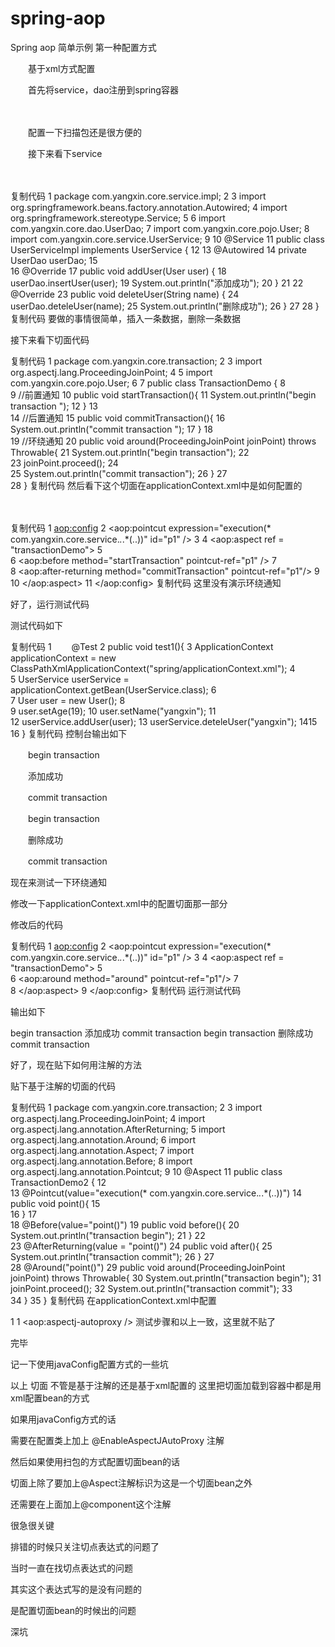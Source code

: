 # spring-aop
Spring aop 简单示例
第一种配置方式

　　基于xml方式配置

　　首先将service，dao注册到spring容器

　　

　　配置一下扫描包还是很方便的

　　接下来看下service

　　

复制代码
 1 package com.yangxin.core.service.impl;
 2 
 3 import org.springframework.beans.factory.annotation.Autowired;
 4 import org.springframework.stereotype.Service;
 5 
 6 import com.yangxin.core.dao.UserDao;
 7 import com.yangxin.core.pojo.User;
 8 import com.yangxin.core.service.UserService;
 9 
10 @Service
11 public class UserServiceImpl implements UserService {
12 
13     @Autowired
14     private UserDao userDao;
15     
16     @Override
17     public void addUser(User user) {
18         userDao.insertUser(user);
19         System.out.println("添加成功");
20     }
21 
22     @Override
23     public void deleteUser(String name) {
24         userDao.deteleUser(name);
25         System.out.println("删除成功");
26     }
27 
28 }
复制代码
要做的事情很简单，插入一条数据，删除一条数据

 

接下来看下切面代码

复制代码
 1 package com.yangxin.core.transaction;
 2 
 3 import org.aspectj.lang.ProceedingJoinPoint;
 4 
 5 import com.yangxin.core.pojo.User;
 6 
 7 public class TransactionDemo {
 8     
 9     //前置通知
10     public void startTransaction(){
11         System.out.println("begin transaction ");
12     }
13     
14     //后置通知
15     public void commitTransaction(){
16         System.out.println("commit transaction ");
17     }
18     
19     //环绕通知
20     public void around(ProceedingJoinPoint joinPoint) throws Throwable{
21         System.out.println("begin transaction");
22         
23         joinPoint.proceed();
24         
25         System.out.println("commit transaction");
26     }
27     
28 }
复制代码
然后看下这个切面在applicationContext.xml中是如何配置的



　

复制代码
 1 <aop:config>
 2         <aop:pointcut expression="execution(* com.yangxin.core.service.*.*.*(..))" id="p1" />
 3 
 4         <aop:aspect ref = "transactionDemo">
 5         
 6         <aop:before method="startTransaction" pointcut-ref="p1" />
 7         
 8         <aop:after-returning method="commitTransaction" pointcut-ref="p1"/>
 9         
10         </aop:aspect>
11     </aop:config>
复制代码
这里没有演示环绕通知

好了，运行测试代码

测试代码如下

复制代码
 1 　　@Test
 2     public void test1(){
 3         ApplicationContext applicationContext = new ClassPathXmlApplicationContext("spring/applicationContext.xml");
 4         
 5         UserService userService = applicationContext.getBean(UserService.class);
 6         
 7         User user = new User();
 8         
 9         user.setAge(19);
10         user.setName("yangxin");
11                 
12         userService.addUser(user);
13         userService.deteleUser("yangxin");
1415         
16     }
复制代码
控制台输出如下

　　begin transaction

　　添加成功

　　commit transaction

　　begin transaction

　　删除成功

　　commit transaction

现在来测试一下环绕通知

修改一下applicationContext.xml中的配置切面那一部分

修改后的代码

复制代码
1 <aop:config>
2         <aop:pointcut expression="execution(* com.yangxin.core.service.*.*.*(..))" id="p1" />
3 
4         <aop:aspect ref = "transactionDemo">
5         
6         <aop:around method="around" pointcut-ref="p1"/>
7         
8         </aop:aspect>
9     </aop:config>
复制代码
运行测试代码

输出如下

begin transaction
添加成功
commit transaction
begin transaction
删除成功
commit transaction

 

好了，现在贴下如何用注解的方法

贴下基于注解的切面的代码

复制代码
 1 package com.yangxin.core.transaction;
 2 
 3 import org.aspectj.lang.ProceedingJoinPoint;
 4 import org.aspectj.lang.annotation.AfterReturning;
 5 import org.aspectj.lang.annotation.Around;
 6 import org.aspectj.lang.annotation.Aspect;
 7 import org.aspectj.lang.annotation.Before;
 8 import org.aspectj.lang.annotation.Pointcut;
 9 
10 @Aspect
11 public class TransactionDemo2 {
12     
13     @Pointcut(value="execution(* com.yangxin.core.service.*.*.*(..))")
14     public void point(){
15         
16     }
17     
18     @Before(value="point()")
19     public void before(){
20         System.out.println("transaction begin");
21     }
22     
23     @AfterReturning(value = "point()")
24     public void after(){
25         System.out.println("transaction commit");
26     }
27     
28     @Around("point()")
29     public void around(ProceedingJoinPoint joinPoint) throws Throwable{
30         System.out.println("transaction begin");
31         joinPoint.proceed();
32         System.out.println("transaction commit");
33         
34     }
35 }
复制代码
在applicationContext.xml中配置

1 <bean id = "transactionDemo2" class = "com.yangxin.core.transaction.TransactionDemo2" />
1 <aop:aspectj-autoproxy />
测试步骤和以上一致，这里就不贴了

 

完毕

 

记一下使用javaConfig配置方式的一些坑

 

以上 切面 不管是基于注解的还是基于xml配置的   这里把切面加载到容器中都是用xml配置bean的方式

 

如果用javaConfig方式的话

 

需要在配置类上加上 @EnableAspectJAutoProxy 注解

 

然后如果使用扫包的方式配置切面bean的话

切面上除了要加上@Aspect注解标识为这是一个切面bean之外

还需要在上面加上@component这个注解

很急很关键

排错的时候只关注切点表达式的问题了

当时一直在找切点表达式的问题

其实这个表达式写的是没有问题的

是配置切面bean的时候出的问题

深坑
